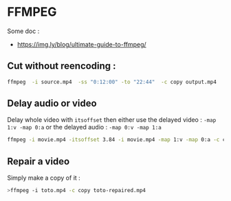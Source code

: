 # FFMPEG

Some doc :
 - https://img.ly/blog/ultimate-guide-to-ffmpeg/


## Cut without reencoding :

```bash
ffmpeg  -i source.mp4  -ss "0:12:00" -to "22:44"  -c copy output.mp4
```


## Delay audio or video

Delay whole video with `itsoffset` then either use the delayed video : `-map 1:v -map 0:a` or the delayed audio : `-map 0:v -map 1:a`

```bash
ffmpeg -i movie.mp4 -itsoffset 3.84 -i movie.mp4 -map 1:v -map 0:a -c copy movie-video-delayed.mp4
```

## Repair a video

Simply make a copy of it :

```bash
>ffmpeg -i toto.mp4 -c copy toto-repaired.mp4
```
